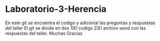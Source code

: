 # Laboratorio-3-Herencia
En este git se encuentra el codigo y adicional las preguntas y respuestas del taller
El git se divide en dos
1)El codigo
2)El archivo word con las respuestas del taller.
Muchas Gracias 
